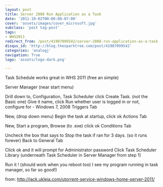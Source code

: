 ```yaml
---
layout: post
title: Server 2008 Run Application as a Task
date: '2011-10-02T00:00:00-07:00'
cover: 'assets/images/cover_microsoft.jpg'
subclass: 'post tag-post'
tags:
- WHS2011
redirect_from: /post/41987099542/server-2008-run-application-as-a-task
disqus_id: 'http://blog.thesparktree.com/post/41987099542'
categories: 'analogj'
navigation: True
logo: 'assets/logo-dark.png'

---
```

Task Schedule works great in WHS 2011 (free an simple)

Server Manager (near start menu)

Drill down to, Configuration, Task Scheduler
click Create Task. (not the Basic one)
Give it name, click Run whether user is logged in or not, configure for  - Windows 7, 2008
Triggers Tab

New, (drop down menu) Begin the task at startup, click ok
Actions Tab

New, Start a program, Browse (to .exe) click ok
Conditions Tab

Uncheck the box that says to Stop the task if ran for 3 days. (so it runs forever)
Back to General Tab

Click ok and it will prompt for Administrator password
Click Task Scheduler Library (underneath Task Scheduler in Server Manager from step 1)

Run it ! (should work when you reboot too) I see my program running in task manager, so far so good!)

from: http://jack.ukleja.com/utorrent-service-windows-home-server-2011/
